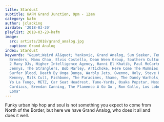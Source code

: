 ```yaml
---
title: Stardust
subtitle: KAFM Grand Junction, 9pm - 12am
category: kafm
author: jclacking
airdate: '2018-03-20'
playlist: 2018-03-20-kafm
image:
  src: artists/2018/grand_analog.jpg
  caption: Grand Analog
index: Stardust
keywords: "&quot;Weird Al&quot; Yankovic, Grand Analog, Sun Seeker, Tenderloin, The
  Breeders, Manu Chao, Elvis Costello, Dean Ween Group, Southern Culture On The Skids,
  2 Many DJs, Higher Intelligence Agency, Hanni El Khatib, Paul McCartney, The Wailin&#39;
  Jennys, The Stranglers, Bob Marley, Artichoke, Here Come The Mummies, Willie Wisely,
  Surfer Blood, Death By Unga Bunga, Warbly Jets, Gwenno, Holy, Steve Hancoff, Mo
  Kenney, Milk Cult, Fishbone, The Paradimes, Shame, The Dandy Warhols, Minor Threat,
  Yo La Tengo, METZ, Car Seat Headrest, Tune-Yards, Osaka Popstar, Messer Chups, The
  Cardiacs, Brendan Canning, The Flamenco A Go Go , Ron Gallo, Los Lobos, Paleface,
  Loma"
---
```

Funky urban hip hop and soul is not something you expect to come from North of the Border, but here we have Grand Analog, who does it all and does it well.
